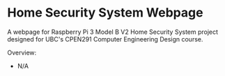 # Home Security System Webpage

A webpage for Raspberry Pi 3 Model B V2 Home Security System project designed for UBC's CPEN291 Computer Engineering Design course.

Overview:
- N/A
